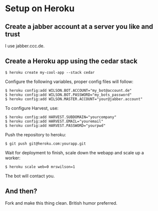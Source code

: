 # Setup on Heroku

## Create a jabber account at a server you like and trust

I use jabber.ccc.de.

## Create a Heroku app using the cedar stack

    $ heroku create my-cool-app --stack cedar

Configure the following variables, proper config files will follow:
   
    $ heroku config:add WILSON.BOT.ACCOUNT="my_bot@account.de"
    $ heroku config:add WILSON.BOT.PASSWORD="my_bots_password"
    $ heroku config:add WILSON.MASTER.ACCOUNT="your@jabber.account"

To configure Harvest, use:

    $ heroku config:add HARVEST.SUBDOMAIN="yourcompany"
    $ heroku config:add HARVEST.EMAIL="youremail"
    $ heroku config:add HARVEST.PASSWORD="yourpwd"

Push the repository to heroku:

    $ git push git@heroku.com:yourapp.git

Wait for deployment to finish, scale down the webapp and scale up a worker:

    $ heroku scale web=0 mrswilson=1

The bot will contact you.

## And then?

Fork and make this thing clean. British humor preferred.
